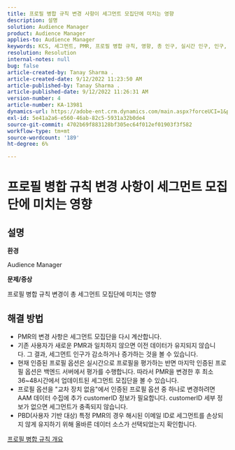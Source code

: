 ```yaml
---
title: 프로필 병합 규칙 변경 사항이 세그먼트 모집단에 미치는 영향
description: 설명
solution: Audience Manager
product: Audience Manager
applies-to: Audience Manager
keywords: KCS, 세그먼트, PMR, 프로필 병합 규칙, 영향, 총 인구, 실시간 인구, 인구, 변경
resolution: Resolution
internal-notes: null
bug: false
article-created-by: Tanay Sharma .
article-created-date: 9/12/2022 11:23:50 AM
article-published-by: Tanay Sharma .
article-published-date: 9/12/2022 11:26:31 AM
version-number: 4
article-number: KA-13981
dynamics-url: https://adobe-ent.crm.dynamics.com/main.aspx?forceUCI=1&pagetype=entityrecord&etn=knowledgearticle&id=02c0eb5d-8d32-ed11-9db1-002248086735
exl-id: 5e41a2a6-e560-46ab-82c5-5931a32b0de4
source-git-commit: 4702b69f883128bf305ec64f012ef01903f3f582
workflow-type: tm+mt
source-wordcount: '189'
ht-degree: 6%

---
```


# 프로필 병합 규칙 변경 사항이 세그먼트 모집단에 미치는 영향

## 설명


<b>환경</b>

Audience Manager



<b>문제/증상</b>

프로필 병합 규칙 변경이 총 세그먼트 모집단에 미치는 영향


## 해결 방법


- PMR의 변경 사항은 세그먼트 모집단을 다시 계산합니다.
- 기존 사용자가 새로운 PMR과 일치하지 않으면 이전 데이터가 유지되지 않습니다. 그 결과, 세그먼트 인구가 감소하거나 증가하는 것을 볼 수 있습니다.
- 현재 인증된 프로필 옵션은 실시간으로 프로필을 평가하는 반면 마지막 인증된 프로필 옵션은 백엔드 서버에서 평가를 수행합니다. 따라서 PMR을 변경한 후 최소 36~48시간에서 업데이트된 세그먼트 모집단을 볼 수 있습니다.
- 프로필 옵션을 &quot;교차 장치 없음&quot;에서 인증된 프로필 옵션 중 하나로 변경하려면 AAM 데이터 수집에 추가 customerID 정보가 필요합니다. customerID 세부 정보가 없으면 세그먼트가 충족되지 않습니다.
- PBD(사용자 기반 대상) 특정 PMR의 경우 해시된 이메일 ID로 세그먼트를 손상되지 않게 유지하기 위해 올바른 데이터 소스가 선택되었는지 확인합니다.




[프로필 병합 규칙 개요](https://experienceleague.adobe.com/docs/audience-manager/user-guide/features/profile-merge-rules/merge-rules-overview.html?lang=en)
